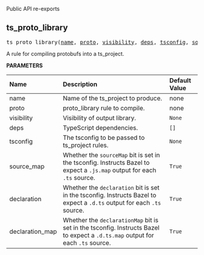 <!-- Generated with Stardoc: http://skydoc.bazel.build -->

Public API re-exports

<a id="ts_proto_library"></a>

## ts_proto_library

<pre>
ts_proto_library(<a href="#ts_proto_library-name">name</a>, <a href="#ts_proto_library-proto">proto</a>, <a href="#ts_proto_library-visibility">visibility</a>, <a href="#ts_proto_library-deps">deps</a>, <a href="#ts_proto_library-tsconfig">tsconfig</a>, <a href="#ts_proto_library-source_map">source_map</a>, <a href="#ts_proto_library-declaration">declaration</a>, <a href="#ts_proto_library-declaration_map">declaration_map</a>)
</pre>

A rule for compiling protobufs into a ts_project.

**PARAMETERS**


| Name  | Description | Default Value |
| :------------- | :------------- | :------------- |
| <a id="ts_proto_library-name"></a>name |  Name of the ts_project to produce.   |  none |
| <a id="ts_proto_library-proto"></a>proto |  proto_library rule to compile.   |  none |
| <a id="ts_proto_library-visibility"></a>visibility |  Visibility of output library.   |  <code>None</code> |
| <a id="ts_proto_library-deps"></a>deps |  TypeScript dependencies.   |  <code>[]</code> |
| <a id="ts_proto_library-tsconfig"></a>tsconfig |  The tsconfig to be passed to ts_project rules.   |  <code>None</code> |
| <a id="ts_proto_library-source_map"></a>source_map |  Whether the <code>sourceMap</code> bit is set in the tsconfig. Instructs Bazel to expect a <code>.js.map</code> output for each <code>.ts</code> source.   |  <code>True</code> |
| <a id="ts_proto_library-declaration"></a>declaration |  Whether the <code>declaration</code> bit is set in the tsconfig. Instructs Bazel to expect a <code>.d.ts</code> output for each <code>.ts</code> source.   |  <code>True</code> |
| <a id="ts_proto_library-declaration_map"></a>declaration_map |  Whether the <code>declarationMap</code> bit is set in the tsconfig. Instructs Bazel to expect a <code>.d.ts.map</code> output for each <code>.ts</code> source.   |  <code>True</code> |


